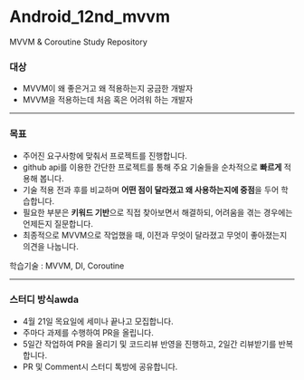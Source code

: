 # Android_12nd_mvvm
MVVM &amp; Coroutine Study Repository

### **대상**

- MVVM이 왜 좋은거고 왜 적용하는지 궁금한 개발자
- MVVM을 적용하는데 처음 혹은 어려워 하는 개발자

---
### **목표**

- 주어진 요구사항에 맞춰서 프로젝트를 진행합니다.
- github api를 이용한 간단한 프로젝트를 통해 주요 기술들을 순차적으로 **빠르게** 적용해 봅니다.
- 기술 적용 전과 후를 비교하며 **어떤 점이 달라졌고 왜 사용하는지에 중점**을 두어 학습합니다.
- 필요한 부분은 **키워드 기반**으로 직접 찾아보면서 해결하되, 어려움을 겪는 경우에는 언제든지 질문합니다.
- 최종적으로 MVVM으로 작업했을 때, 이전과 무엇이 달라졌고 무엇이 좋아졌는지 의견을 나눕니다.

학습기술 :  MVVM, DI, Coroutine

---
### **스터디 방식**awda

- 4월 21일 목요일에 세미나 끝나고 모집합니다.
- 주마다 과제를 수행하여 PR을 올립니다.
- 5일간 작업하여 PR을 올리기 및 코드리뷰 반영을 진행하고, 2일간 리뷰받기를 반복합니다.
- PR 및 Comment시 스터디 톡방에 공유합니다.
